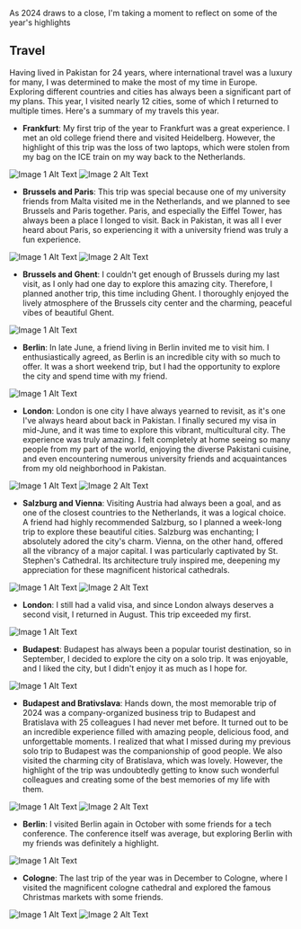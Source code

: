 As 2024 draws to a close, I'm taking a moment to reflect on some of the year's highlights
## Travel
Having lived in Pakistan for 24 years, where international travel was a luxury for many, I was determined to make the most of my time in Europe. Exploring different countries and cities has always been a significant part of my plans. This year, I visited nearly 12 cities, some of which I returned to multiple times. Here's a summary of my travels this year.
- **Frankfurt**: My first trip of the year to Frankfurt was a great experience. I met an old college friend there and visited Heidelberg. However, the highlight of this trip was the loss of two laptops, which were stolen from my bag on the ICE train on my way back to the Netherlands.

![Image 1 Alt Text](../images/frankfurt-1.jpeg) ![Image 2 Alt Text](../images/frankfurt-2.jpeg) 

- **Brussels and Paris**: This trip was special because one of my university friends from Malta visited me in the Netherlands, and we planned to see Brussels and Paris together. Paris, and especially the Eiffel Tower, has always been a place I longed to visit. Back in Pakistan, it was all I ever heard about Paris, so experiencing it with a university friend was truly a fun experience.

![Image 1 Alt Text](../images/brussels-1.jpeg) ![Image 2 Alt Text](../images/paris-1.jpeg) 

- **Brussels and Ghent**: I couldn't get enough of Brussels during my last visit, as I only had one day to explore this amazing city. Therefore, I planned another trip, this time including Ghent. I thoroughly enjoyed the lively atmosphere of the Brussels city center and the charming, peaceful vibes of beautiful Ghent.

![Image 1 Alt Text](../images/ghent-1.jpeg) 

- **Berlin**: In late June, a friend living in Berlin invited me to visit him. I enthusiastically agreed, as Berlin is an incredible city with so much to offer. It was a short weekend trip, but I had the opportunity to explore the city and spend time with my friend.

![Image 1 Alt Text](../images/berlin-1.jpeg)

- **London**: London is one city I have always yearned to revisit, as it's one I've always heard about back in Pakistan. I finally secured my visa in mid-June, and it was time to explore this vibrant, multicultural city. The experience was truly amazing. I felt completely at home seeing so many people from my part of the world, enjoying the diverse Pakistani cuisine, and even encountering numerous university friends and acquaintances from my old neighborhood in Pakistan.

![Image 1 Alt Text](../images/london-1.jpeg) ![Image 2 Alt Text](../images/london-2.jpeg) 

- **Salzburg and Vienna**: Visiting Austria had always been a goal, and as one of the closest countries to the Netherlands, it was a logical choice. A friend had highly recommended Salzburg, so I planned a week-long trip to explore these beautiful cities. Salzburg was enchanting; I absolutely adored the city's charm. Vienna, on the other hand, offered all the vibrancy of a major capital. I was particularly captivated by St. Stephen's Cathedral. Its architecture truly inspired me, deepening my appreciation for these magnificent historical cathedrals.

![Image 1 Alt Text](../images/salzburg-1.jpeg) ![Image 2 Alt Text](../images/vienna-1.jpeg) 

- **London**: I still had a valid visa, and since London always deserves a second visit, I returned in August. This trip exceeded my first.

![Image 1 Alt Text](../images/london-3.jpeg)

- **Budapest**: Budapest has always been a popular tourist destination, so in September, I decided to explore the city on a solo trip. It was enjoyable, and I liked the city, but I didn't enjoy it as much as I hope for.

![Image 1 Alt Text](../images/budapest-1.jpeg) 

- **Budapest and Brativslava**: Hands down, the most memorable trip of 2024 was a company-organized business trip to Budapest and Bratislava with 25 colleagues I had never met before. It turned out to be an incredible experience filled with amazing people, delicious food, and unforgettable moments. I realized that what I missed during my previous solo trip to Budapest was the companionship of good people. We also visited the charming city of Bratislava, which was lovely. However, the highlight of the trip was undoubtedly getting to know such wonderful colleagues and creating some of the best memories of my life with them.

![Image 1 Alt Text](../images/ibt-1.jpeg) ![Image 2 Alt Text](../images/ibt-2.jpeg) 

- **Berlin**: I visited Berlin again in October with some friends for a tech conference. The conference itself was average, but exploring Berlin with my friends was definitely a highlight.

![Image 1 Alt Text](../images/berlin-2.jpeg)

- **Cologne**: The last trip of the year was in December to Cologne, where I visited the magnificent cologne cathedral and explored the famous Christmas markets with some friends.

![Image 1 Alt Text](../images/cologne-1.jpeg) ![Image 2 Alt Text](../images/cologne-2.jpeg) 
